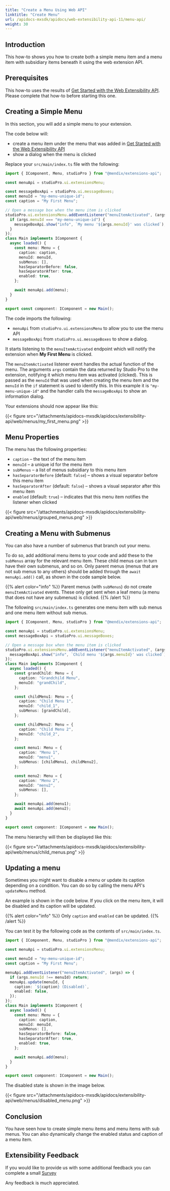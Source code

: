 ```yaml
---
title: "Create a Menu Using Web API"
linktitle: "Create Menu"
url: /apidocs-mxsdk/apidocs/web-extensibility-api-11/menu-api/
weight: 30
---
```


## Introduction

This how-to shows you how to create both a simple menu item and a menu item with subsidiary items beneath it using the web extension API.

## Prerequisites

This how-to uses the results of [Get Started with the Web Extensibility API](/apidocs-mxsdk/apidocs/web-extensibility-api-11/getting-started/). Please complete that how-to before starting this one.

## Creating a Simple Menu

In this section, you will add a simple menu to your extension.

The code below will:

* create a menu item under the menu that was added in [Get Started with the Web Extensibility API](/apidocs-mxsdk/apidocs/web-extensibility-api-11/getting-started/)
* show a dialog when the menu is clicked

Replace your `src/main/index.ts` file with the following:

```typescript
import { IComponent, Menu, studioPro } from "@mendix/extensions-api";

const menuApi = studioPro.ui.extensionsMenu;

const messageBoxApi = studioPro.ui.messageBoxes;
const menuId = "my-menu-unique-id";
const caption = "My First Menu";

// Open a message box when the menu item is clicked
studioPro.ui.extensionsMenu.addEventListener("menuItemActivated", (args) => {
  if (args.menuId === "my-menu-unique-id") {
    messageBoxApi.show("info", `My menu '${args.menuId}' was clicked`);
  }
});
class Main implements IComponent {
  async loaded() {
    const menu: Menu = {
      caption: caption,
      menuId: menuId,
      subMenus: [],
      hasSeparatorBefore: false,
      hasSeparatorAfter: true,
      enabled: true,
    };

    await menuApi.add(menu);
  }
}

export const component: IComponent = new Main();
```

The code imports the following:

* `menuApi` from `studioPro.ui.extensionsMenu` to allow you to use the menu API
* `messageBoxApi` from `studioPro.ui.messageBoxes` to show a dialog.

It starts listening to the `menuItemActivated` endpoint which will notify the extension when **My First Menu** is clicked.

The `menuItemActivated` listener event handles the actual function of the menu. The arguments `args` contain the data returned by Studio Pro to the extension, notifying it which menu item was activated (clicked). This is passed as the `menuId` that was used when creating the menu item and the `menuId` in the `if` statement is used to identify this. In this example it is `"my-menu-unique-id"` and the handler calls the `messageBoxApi` to show an information dialog.

Your extensions should now appear like this:

{{< figure src="/attachments/apidocs-mxsdk/apidocs/extensibility-api/web/menus/my_first_menu.png" >}}

## Menu Properties

The menu has the following properties:

* `caption` – the text of the menu item
* `menuId` – a unique id for the menu item
* `subMenus` – a list of menus subsidiary to this menu item
* `hasSeparatorBefore` (default: `false`) – shows a visual separator before this menu item
* `hasSeparatorAfter` (default: `false`) – shows a visual separator after this menu item
* `enabled` (default: `true`) – indicates that this menu item notifies the listener when clicked

{{< figure src="/attachments/apidocs-mxsdk/apidocs/extensibility-api/web/menus/grouped_menus.png" >}}


## Creating a Menu with Submenus

You can also have a number of submenus that branch out your menu.

To do so, add additional menu items to your code and add these to the `subMenus` array for the relevant menu item. These child menus can in turn have their own submenus, and so on. Only parent menus (menus that are not sub menus to any others) should be added through the `await menuApi.add()` call, as shown in the code sample below.

{{% alert color="info" %}}
Parent menus (with `subMenus`) do not create `menuItemActivated` events. These only get sent when a leaf menu (a menu that does not have any submenus) is clicked.
{{% /alert %}}

The following `src/main/index.ts` generates one menu item with sub menus and one menu item without sub menus.

```typescript
import { IComponent, Menu, studioPro } from "@mendix/extensions-api";

const menuApi = studioPro.ui.extensionsMenu;
const messageBoxApi = studioPro.ui.messageBoxes;

// Open a message box when the menu item is clicked
studioPro.ui.extensionsMenu.addEventListener("menuItemActivated", (args) => {
  messageBoxApi.show("info", `Child menu '${args.menuId}' was clicked`);
});
class Main implements IComponent {
  async loaded() {
    const grandChild: Menu = {
      caption: "Grandchild Menu",
      menuId: "grandChild",
    };

    const childMenu1: Menu = {
      caption: "Child Menu 1",
      menuId: "child_1",
      subMenus: [grandChild],
    };

    const childMenu2: Menu = {
      caption: "Child Menu 2",
      menuId: "child_2",
    };

    const menu1: Menu = {
      caption: "Menu 1",
      menuId: "menu1",
      subMenus: [childMenu1, childMenu2],
    };

    const menu2: Menu = {
      caption: "Menu 2",
      menuId: "menu2",
      subMenus: [],
    };

    await menuApi.add(menu1);
    await menuApi.add(menu2);
  }
}

export const component: IComponent = new Main();
```

The menu hierarchy will then be displayed like this:

{{< figure src="/attachments/apidocs-mxsdk/apidocs/extensibility-api/web/menus/child_menus.png" >}}

## Updating a menu

Sometimes you might want to disable a menu or update its caption depending on a condition. You can do so by calling the menu API's `updateMenu` method.

An example is shown in the code below. If you click on the menu item, it will be disabled and its caption will be updated.

{{% alert color="info" %}}
Only `caption` and `enabled` can be updated.
{{% /alert %}}

You can test it by the following code as the contents of  `src/main/index.ts`.

```typescript
import { IComponent, Menu, studioPro } from "@mendix/extensions-api";

const menuApi = studioPro.ui.extensionsMenu;

const menuId = "my-menu-unique-id";
const caption = "My First Menu";

menuApi.addEventListener("menuItemActivated", (args) => {
  if (args.menuId !== menuId) return;
  menuApi.update(menuId, {
    caption: `${caption} (Disabled)`,
    enabled: false,
  });
});
class Main implements IComponent {
  async loaded() {
    const menu: Menu = {
      caption: caption,
      menuId: menuId,
      subMenus: [],
      hasSeparatorBefore: false,
      hasSeparatorAfter: true,
      enabled: true,
    };

    await menuApi.add(menu);
  }
}

export const component: IComponent = new Main();
```

The disabled state is shown in the image below.

{{< figure src="/attachments/apidocs-mxsdk/apidocs/extensibility-api/web/menus/disabled_menu.png" >}}

## Conclusion

You have seen how to create simple menu items and menu items with sub menus.
You can also dynamically change the enabled status and caption of a menu item.

## Extensibility Feedback

If you would like to provide us with some additional feedback you can complete a small [Survey](https://survey.alchemer.eu/s3/90801191/Extensibility-Feedback)

Any feedback is much appreciated.
